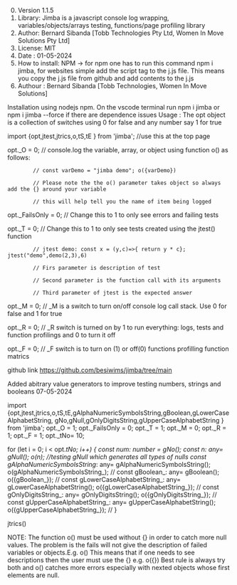 0. Version 1.1.5
1. Library: Jimba is a javascript console log wrapping, variables/objects/arrays testing, functions/page profiling library
2. Author: Bernard Sibanda [Tobb Technologies Pty Ltd, Women In Move Solutions Pty Ltd]
3. License: MIT
4. Date : 01-05-2024
5. How to install: NPM -> for npm one has to run this command npm i jimba, for websites simple add the script tag to the j.js file. This means you copy the j.js file from github and add contents to the j.js
6. Authour : Bernard Sibanda [Tobb Technologies, Women In Move Solutions]

Installation using nodejs npm. On the vscode terminal run npm i jimba or npm i jimba --force if there are dependence issues
Usage : The opt object is a collection of switches using 0 for false and any number say 1 for true

import {opt,jtest,jtrics,o,tS,tE } from 'jimba'; //use this at the top page

opt._O = 0; // console.log the variable, array, or object using function o() as follows: 

            // const varDemo = "jimba demo"; o({varDemo})

            // Please note the the o() parameter takes object so always add the {} around your variable

            // this will help tell you the name of item being logged

opt._FailsOnly = 0; // Change this to 1 to only see errors and failing tests

opt._T = 0; // Change this to 1 to only see tests created using the jtest() function

            // jtest demo: const x = (y,c)=>{ return y * c}; jtest("demo",demo(2,3),6)

            // Firs parameter is description of test

            // Second parameter is the function call with its arguments

            // Third parameter of jtest is the expected answer

opt._M = 0; // _M is a switch to turn on/off console log call stack. Use 0 for false and 1 for true

opt._R = 0; // _R switch is turned on by 1 to run everything: logs, tests and function profilings and 0 to turn it off

opt._F = 0; // _F switch is to turn on (1) or off(0) functions profilling function matrics

 github link https://github.com/besiwims/jimba/tree/main

 Added abitrary value generators to improve testing numbers, strings and booleans 07-05-2024

 import {opt,jtest,jtrics,o,tS,tE,gAlphaNumericSymbolsString,gBoolean,gLowerCaseAlphabetString,
  gNo,gNull,gOnlyDigitsString,gUpperCaseAlphabetString } from 'jimba';
opt._O = 1;
opt._FailsOnly = 0;
opt._T = 1;
opt._M = 0;
opt._R = 1;
opt._F = 1;
opt._tNo= 10;

 for (let i = 0; i < opt._tNo; i++) {
   const num: number = gNo();
   const n: any= gNull(); o(n); //testing gNull which generates all types of nulls
   const gAlphaNumericSymbolsString_: any= gAlphaNumericSymbolsString(); o(gAlphaNumericSymbolsString_); //
   const gBoolean_: any= gBoolean(); o({gBoolean_}); //
   const gLowerCaseAlphabetString_: any= gLowerCaseAlphabetString(); o({gLowerCaseAlphabetString_}); //
   const gOnlyDigitsString_: any= gOnlyDigitsString(); o({gOnlyDigitsString_}); //
   const gUpperCaseAlphabetString_: any= gUpperCaseAlphabetString(); o({gUpperCaseAlphabetString_}); //
  }
  
 jtrics()

 NOTE: The function o() must be used without {} in order to catch more null values. The problem is the fails will not 
 give the description of failed variables or objects.E.g. o()
 This means that if one needs to see descriptions then the user must use the {} e.g. o({})
 Best rule is always try both and o() catches more errors especially with nexted objects whose first elements are null.
